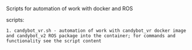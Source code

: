 Scripts for automation of work with docker and ROS

scripts:
	
	1. candybot_vr.sh - automation of work with candybot_vr docker image and candybot_v2 ROS package into the container; for commands and functionality see the script content

